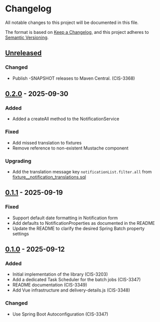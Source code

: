 # Changelog

All notable changes to this project will be documented in this file.

The format is based on [Keep a Changelog](https://keepachangelog.com/en/1.0.0/),
and this project adheres to [Semantic Versioning](https://semver.org/spec/v2.0.0.html).

## [Unreleased]

### Changed

- Publish -SNAPSHOT releases to Maven Central. (CIS-3368)

## [0.2.0] - 2025-09-30

### Added

- Added a createAll method to the NotificationService

### Fixed

- Add missed translation to fixtures
- Remove reference to non-existent Mustache component

### Upgrading

- Add the translation message key `notificationList.filter.all` from [fixture\_\_notification_translations.sql](./setup/migrations/fixture__notification_translations.sql)

## [0.1.1] - 2025-09-19

### Fixed

- Support default date formatting in Notification form
- Add defaults to NotificationProperties as documented in the README
- Update the README to clarify the desired Spring Batch property settings

## [0.1.0] - 2025-09-12

### Added

- Initial implementation of the library (CIS-3203)
- Add a dedicated Task Scheduler for the batch jobs (CIS-3347)
- README documentation (CIS-3349)
- Add Vue infrastructure and delivery-details.js (CIS-3348)

### Changed

- Use Spring Boot Autoconfiguration (CIS-3347)

[unreleased]: https://github.com/OHSU-OCTRI/notification-lib/compare/v0.2.0...HEAD
[0.2.0]: https://github.com/OHSU-OCTRI/notification-lib/compare/v0.1.1...v0.2.0
[0.1.1]: https://source.ohsu.edu/OCTRI-Apps/compass/compare/v0.1.0...v0.1.1
[0.1.0]: https://source.ohsu.edu/OCTRI-Apps/compass/tree/v0.1.0
